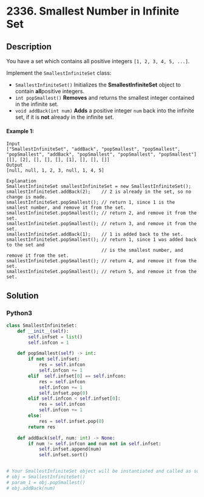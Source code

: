 # 2336. Smallest Number in Infinite Set

## Description
You have a set which contains all positive integers `[1, 2, 3, 4, 5, ...]`.

Implement the `SmallestInfiniteSet` class:

-   `SmallestInfiniteSet()` Initializes the **SmallestInfiniteSet** object to contain **all**positive integers.
-   `int popSmallest()` **Removes** and returns the smallest integer contained in the infinite set.
-   `void addBack(int num)` **Adds** a positive integer `num` back into the infinite set, if it is **not** already in the infinite set.


#### Example 1:
```
Input
["SmallestInfiniteSet", "addBack", "popSmallest", "popSmallest", "popSmallest", "addBack", "popSmallest", "popSmallest", "popSmallest"]
[[], [2], [], [], [], [1], [], [], []]
Output
[null, null, 1, 2, 3, null, 1, 4, 5]

Explanation
SmallestInfiniteSet smallestInfiniteSet = new SmallestInfiniteSet();
smallestInfiniteSet.addBack(2);    // 2 is already in the set, so no change is made.
smallestInfiniteSet.popSmallest(); // return 1, since 1 is the smallest number, and remove it from the set.
smallestInfiniteSet.popSmallest(); // return 2, and remove it from the set.
smallestInfiniteSet.popSmallest(); // return 3, and remove it from the set.
smallestInfiniteSet.addBack(1);    // 1 is added back to the set.
smallestInfiniteSet.popSmallest(); // return 1, since 1 was added back to the set and
                                   // is the smallest number, and remove it from the set.
smallestInfiniteSet.popSmallest(); // return 4, and remove it from the set.
smallestInfiniteSet.popSmallest(); // return 5, and remove it from the set.
```


## Solution

### Python3
```python
class SmallestInfiniteSet:
    def __init__(self):
        self.infset = list()
        self.infcon = 1

    def popSmallest(self) -> int:
        if not self.infset:
            res = self.infcon
            self.infcon += 1
        elif  self.infset[0] == self.infcon:
            res = self.infcon
            self.infcon += 1
            self.infset.pop(0)
        elif self.infcon < self.infset[0]:
            res = self.infcon
            self.infcon += 1
        else:
            res = self.infset.pop(0)
        return res

    def addBack(self, num: int) -> None:
        if num != self.infcon and num not in self.infset:
            self.infset.append(num)
            self.infset.sort()


# Your SmallestInfiniteSet object will be instantiated and called as such:
# obj = SmallestInfiniteSet()
# param_1 = obj.popSmallest()
# obj.addBack(num)
```

